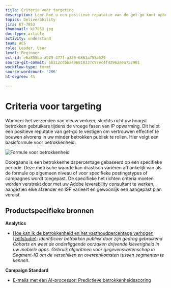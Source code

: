 ```yaml
---
title: Criteria voor targeting
description: Leer hoe u een positieve reputatie van de get-go kunt opbouwen om vertrouwen op te bouwen voordat u gaat rollen in uw minder betrokken publiek.
topics: Deliverability
jira: KT-7053
thumbnail: kt7053.jpg
doc-type: article
activity: understand
team: ACS
role: Leader, User
level: Beginner
exl-id: e6a855ba-a929-477f-a339-6861a755a529
source-git-commit: 6b312cdbba496818337c97ec4f42962aea757901
workflow-type: tm+mt
source-wordcount: '206'
ht-degree: 4%

---
```


# Criteria voor targeting

Wanneer het verzenden van nieuw verkeer, slechts richt uw hoogst betrokken gebruikers tijdens de vroege fasen van IP opwarming. Dit helpt een positieve reputatie van get-go te vestigen om vertrouwen effectief te bouwen alvorens in uw minder betrokken publiek te rollen. Hier volgt een basisformule voor betrokkenheid:

![Formule voor betrokkenheid](../assets/formula-for-enagement.png)

Doorgaans is een betrokkenheidspercentage gebaseerd op een specifieke periode. Deze metrische waarde kan drastisch variëren afhankelijk van als de formule op algemeen niveau of voor specifieke postingstypes of campagnes wordt toegepast. De specifieke het richten criteria moeten worden verstrekt door met uw Adobe leverability consultant te werken, aangezien elke afzender en ISP varieert en gewoonlijk een aangepast plan vereist.

## Productspecifieke bronnen

**Analytics**

* [Hoe kan ik de betrokkenheid en het vasthoudpercentage verhogen (zelfstudie)](https://experienceleague.adobe.com/docs/analytics-learn/tutorials/mobile-app-analytics/measuring-mobile-analytics/how-to-increase-engagement-and-retention-rates.html?lang=en#mobile-app-analytics): *Identificeer betrokken publiek door zijn gedrag gebruikend Cohorts en weet de onderliggende oorzaken drijvende kleverigheid in uw mobiele apps. Gebruik algoritmen voor gegevenswetenschap in Segment-IQ om de verschillen en overeenkomsten tussen segmenten te kennen.*

**Campaign Standard**

* [E-mails met een AI-processor: Predictieve betrokkenheidsscoring](https://experienceleague.adobe.com/docs/campaign-standard/using/testing-and-sending/preparing-and-testing-messages/predictive.html#predictive-scoring)
